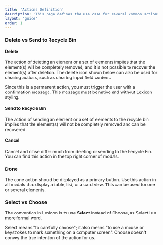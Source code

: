 ```yaml
---
title: 'Actions Definition'
description: 'This page defines the use case for several common actions.'
layout: 'guide'
order: 1
---
```


### Delete vs Send to Recycle Bin

#### Delete

The action of deleting an element or a set of elements implies that the element(s) will be completely removed, and it is not possible to recover the element(s) after deletion. The delete icon shown below can also be used for clearing actions, such as clearing input field content.

Since this is a permanent action, you must trigger the user with a confirmation message. This message must be native and without Lexicon styling.

<!--
<div class="row">
	<div class="dodont col-lg">
        <img class="do" src="/lexicon/images/Delete.jpg" alt="delete icon">
		<p class="do">Do</p>
	</div>
	<div class="dodont col-lg">
		<img class="dont" src="/lexicon/images/Trash.jpg" alt="trash icon">
		<p class="dont">Don't</p>
	</div>
		<div class="dodont col-lg">
		<img class="dont" src="/lexicon/images/Cancel.jpg" alt="cancel icon">
		<p class="dont">Don't</p>
	</div>
</div> -->

#### Send to Recycle Bin

The action of sending an element or a set of elements to the recycle bin implies that the element(s) will not be completely removed and can be recovered.

<!--
<div class="row">
	<div class="dodont col-lg">
        <img class="do" src="/lexicon/images/Trash.jpg" alt="trash icon">
		<p class="do">Do</p>
	</div>
	<div class="dodont col-lg">
		<img class="dont" src="/lexicon/images/Delete.jpg" alt="delete icon">
		<p class="dont">Don't</p>
	</div>
		<div class="dodont col-lg">
		<img class="dont" src="/lexicon/images/Cancel.jpg" alt="cancel icon">
		<p class="dont">Don't</p>
	</div>
</div> -->

#### Cancel

Cancel and close differ much from deleting or sending to the Recycle Bin. You can find this action in the top right corner of modals.

<!--
<div class="row">
	<div class="dodont col-lg">
        <img class="do" src="/lexicon/images/Cancel.jpg" alt="cancel icon">
		<p class="do">Do</p>
	</div>
	<div class="dodont col-lg">
		<img class="dont" src="/lexicon/images/Delete.jpg" alt="delete icon">
		<p class="dont">Don't</p>
	</div>
		<div class="dodont col-lg">
		<img class="dont" src="/lexicon/images/Trash.jpg" alt="trash icon">
		<p class="dont">Don't</p>
	</div>
</div>
 -->

### Done

The done action should be displayed as a primary button. Use this action in all modals that display a table, list, or a card view. This can be used for one or several elements.

<!--
<div class="row">
	<div class="dodont col-lg">
		<img class="do" src="/lexicon/images/FormButtonPrimaryTextDo.jpg" alt="Primary button with text Done">
		<p class="do">Do</p>
	</div>
	<div class="dodont col-lg">
		<img class="dont" src="/lexicon/images/FormButtonPrimaryTextDont.jpg" alt="Primary button with text Ok">
		<p class="dont">Don't</p>
	</div>
</div> -->

### Select vs Choose

The convention in Lexicon is to use **Select** instead of Choose, as Select is a more formal word.

Select means "to carefully choose"; it also means "to use a mouse or keystrokes to mark something on a computer screen". Choose doesn't convey the true intention of the action for us.

<!--
<div class="row">
	<div class="dodont col-lg">
		<img class="do" src="/lexicon/images/ActionsSelectDo.jpg" alt="Secondary button with text Select">
		<p class="do">Do</p>
	</div>
	<div class="dodont col-lg">
		<img class="dont" src="/lexicon/images/ActionsSelectDont.jpg" alt="Secondary button with text Choose">
		<p class="dont">Don't</p>
	</div>
</div> -->
